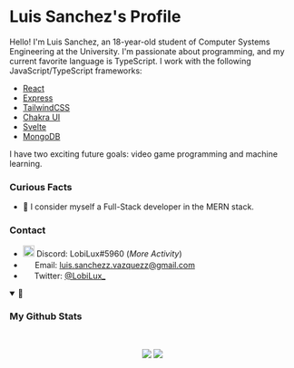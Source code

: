 # **Luis Sanchez's Profile**

Hello! I'm Luis Sanchez, an 18-year-old student of Computer Systems Engineering at the University. I'm passionate about programming, and my current favorite language is TypeScript. I work with the following JavaScript/TypeScript frameworks:

- [React](https://reactjs.org/)
- [Express](https://expressjs.com/)
- [TailwindCSS](https://tailwindcss.com/)
- [Chakra UI](https://chakra-ui.com/)
- [Svelte](https://svelte.dev/)
- [MongoDB](https://www.mongodb.com/)

I have two exciting future goals: video game programming and machine learning.

### Curious Facts

- 🌱 I consider myself a Full-Stack developer in the MERN stack.

### Contact

- <img src="https://i.imgur.com/ujmswms.png" width="20px"> Discord: LobiLux#5960 (_More Activity_)
- <img src="https://i.imgur.com/LsIVsg1.png" width="17px"> Email: [luis.sanchezz.vazquezz@gmail.com](mailto:luis.sanchezz.vazquezz@gmail.com)
- <img src="https://i.imgur.com/1ArnLjZ.png" width="16px"> Twitter: [@LobiLux_](https://twitter.com/LobiLux_)

<details open>
  <summary> 📌 <h3><b>My Github Stats</b></h3> </summary>
  <br>
  <p align="center">
    <img src="https://github-readme-stats.vercel.app/api?username=LobiLux-Dev&count_private=true&show_icons=true&theme=midnight-purple">
    <img src="https://github-readme-stats.vercel.app/api/top-langs/?username=LobiLux-Dev&theme=midnight-purple&count_private=true&layout=compact&langs_count=6&hide=html,css,scss,procfile,shell">
  </p>
</details>
